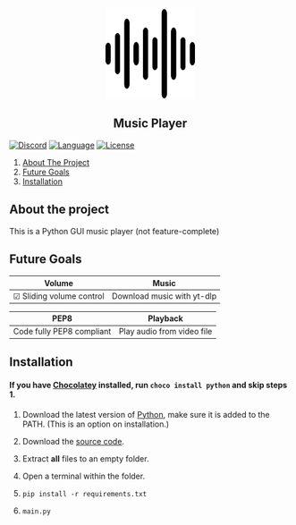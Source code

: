 <p align="center">
    <a href="https://github.com/Bobertkiller/Music-Player">
        <img src="Docs/assets/logo.png" alt="Logo" width="160" height="160">
    </a>

<h2 align="center"> Music Player</h2>

[![Discord][discord-shield]][discord-url]
[![Language][language-shield]][language-url]
[![License][license-shield]][license-url]

<ol>
    <li><a href="#about-the-project">About The Project</a></li>
    <li><a href="#future-goals">Future Goals</a></li>
    <li><a href="#installation">Installation</a></li>
</ol>

<!-- [![Downloads][downloads-shield]][downloads-url] --> 
<!-- Uncomment when a release is made -->

## About the project
This is a Python GUI music player (not feature-complete)

## Future Goals

|Volume|Music|
|:---:|:---:|
|☑ Sliding volume control|Download music with yt-dlp|

|PEP8|Playback|
|:---:|:---:|
|Code fully PEP8 compliant|Play audio from video file|

## Installation

#### If you have [Chocolatey](https://chocolatey.org/) installed, run `choco install python` and skip steps 1.

1) Download the latest version of [Python](https://www.python.org/downloads/), make sure it is added to the PATH. (This is an option on installation.)

2) Download the [source code](https://github.com/Bobertkiller/Music-Player/archive/refs/heads/main.zip).

3) Extract **all** files to an empty folder.

4) Open a terminal within the folder.

5) `pip install -r requirements.txt`

6) `main.py`


<!-- [downloads-shield]: https://img.shields.io/github/downloads/Bobertkiller/Music-Player/total?style=for-the-badge&logo=github
[downloads-url]: https://github.com/Bobertkiller/Music-Player/releases/latest -->
<!-- Uncomment when a release is made -->

[language-shield]: https://img.shields.io/github/languages/top/Bobertkiller/Music-Player?logo=python&logoColor=yellow&style=for-the-badge
[language-url]: https://www.python.org/

[license-shield]: https://img.shields.io/github/license/Bobertkiller/Music-Player?style=for-the-badge
[license-url]: https://github.com/Bobertkiller/Music-Player/blob/main/LICENSE

[discord-shield]: https://img.shields.io/discord/1068543728274382868?color=7289da&label=Support&logo=discord&logoColor=7289da&style=for-the-badge
[discord-url]: https://discord.gg/7qK8sfEq2q
[discord-banner]: https://discordapp.com/api/guilds/1068543728274382868/widget.png?style=banner2